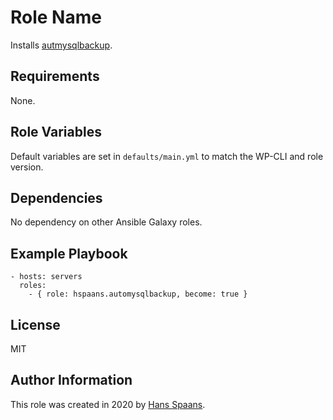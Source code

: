 # Role Name

Installs [autmysqlbackup](https://sourceforge.net/projects/automysqlbackup/).

## Requirements

None.

## Role Variables

Default variables are set in `defaults/main.yml` to match the WP-CLI and role version.

## Dependencies

No dependency on other Ansible Galaxy roles.

## Example Playbook

    - hosts: servers
      roles:
        - { role: hspaans.automysqlbackup, become: true }

## License

MIT

## Author Information

This role was created in 2020 by [Hans Spaans](https://github.com/hspaans).
